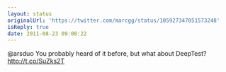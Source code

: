 ```yaml
---
layout: status
originalUrl: 'https://twitter.com/marcgg/status/105927347051573248'
isReply: true
date: 2011-08-23 09:00:22
---
```


@arsduo You probably heard of it before, but what about DeepTest? http://t.co/SuZks2T

